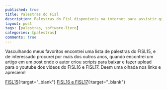 ```yaml
---
published: true
title: Palestras do Fisl
description: Palestras do Fisl disponíveis na internet para assistir gratuitamente
layout: post
tags: [palestras, software-livre]
categories: [palestras]
comments: true
---
```

Vasculhando meus favoritos encontrei uma lista de palestras do FISL15, e de interessado procurei por mais dos outros anos, quando encontrei um artigo em um post onde o autor criou scripts para baixar e fazer upload para o youtube dos videos do FISL16 e FISL17. Deem uma olhada nos links e apreciem!

[FISL15](http://papers.softwarelivre.org/papers_ng/public/new_grid){:target="_blank"}
[FISL16 e FISL17](http://helio.loureiro.eng.br/index.php/programacao/332-palestras-do-fisl-no-youtube){:target="_blank"}
